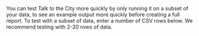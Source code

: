 You can test Talk to the City more quickly by only running it on a subset of your data, to see an example output more quickly before creating a full report. To test with a subset of data, enter a number of CSV rows below. We recommend testing with 2-20 rows of data.
